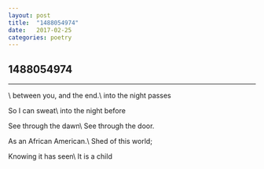 ```yaml
---
layout: post
title:  "1488054974"
date:   2017-02-25
categories: poetry
---
```


## 1488054974

---
\\
between you, and the end.\\
into the night passes

So I can sweat\\
into the night before

See through the dawn\\
See through the door.

As an African American.\\
Shed of this world;

Knowing it has seen\\
It is a child
